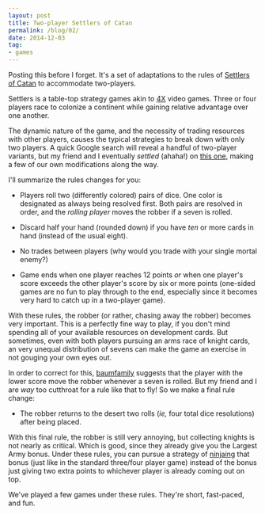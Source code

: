 ```yaml
---
layout: post
title: Two-player Settlers of Catan
permalink: /blog/02/
date: 2014-12-03
tag:
- games
---
```


Posting this before I forget. It's a set of adaptations to the rules of
[Settlers of Catan](http://www.catan.com) to accommodate two-players.

<!--break-->

Settlers is a table-top strategy games akin to [4X][wiki4x]
video games. Three or four players race to colonize a continent while
gaining relative advantage over one another.

[wiki4x]: http://en.wikipedia.org/wiki/4X

The dynamic nature of the game, and the necessity of trading resources
with other players, causes the typical strategies to break down with
only two players. A quick Google search will reveal a handful of
two-player variants, but my friend and I eventually _settled_ (ahaha!)
on [this one][baum], making a few of our own modifications along the way.

[baum]: http://www.baumfamily.org/dave/settlers.html

I'll summarize the rules changes for you:

* Players roll two (differently colored) pairs of dice. One color is
  designated as always being resolved first. Both pairs are resolved in
  order, and the _rolling player_ moves the robber if a seven is
  rolled.

* Discard half your hand (rounded down) if you have _ten_ or more cards
  in hand (instead of the usual eight).

* No trades between players (why would you trade with your single mortal
  enemy?)

* Game ends when one player reaches 12 points _or_ when one player's
  score exceeds the other player's score by six or more points
  (one-sided games are no fun to play through to the end, especially
  since it becomes very hard to catch up in a two-player game).

With these rules, the robber (or rather, chasing away the robber)
becomes very important. This is a perfectly fine way to play, if you
don't mind spending all of your available resources on development
cards. But sometimes, even with both players pursuing an arms race of
knight cards, an very unequal distribution of sevens can make the game
an exercise in not gouging your own eyes out.

In order to correct for this, [baumfamily][baum] suggests that the
player with the lower score move the robber whenever a seven is rolled.
But my friend and I are _way_ too cutthroat for a rule like that to fly!
So we make a final rule change:

* The robber returns to the desert two rolls (_ie,_ four total dice
  resolutions) after being placed.

With this final rule, the robber is still very annoying, but collecting
knights is not nearly as critical. Which is good, since they already
give you the Largest Army bonus. Under these rules, you can pursue a
strategy of [ninjaing][] that bonus (just like in the standard three/four
player game) instead of the bonus just giving two extra points to
whichever player is already coming out on top.

[ninjaing]: http://www.urbandictionary.com/define.php?term=ninjaing

We've played a few games under these rules. They're short, fast-paced,
and fun.
